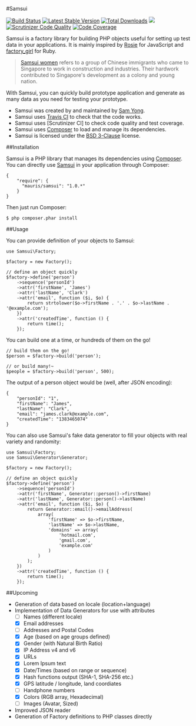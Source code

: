 #Samsui

[![Build Status](http://img.shields.io/travis/mauris/samsui.svg)](https://travis-ci.org/mauris/samsui) [![Latest Stable Version](http://img.shields.io/packagist/v/mauris/samsui.svg)](https://packagist.org/packages/mauris/samsui) [![Total Downloads](http://img.shields.io/packagist/dm/mauris/samsui.svg)](https://packagist.org/packages/mauris/samsui) [![](http://img.shields.io/badge/license-BSD%203--Clause-brightgreen.svg)](license.md) [![Scrutinizer Code Quality](https://scrutinizer-ci.com/g/mauris/samsui/badges/quality-score.png?s=6b2205353be4190d48d7ba39dbf8f072d78e76ce)](https://scrutinizer-ci.com/g/mauris/samsui/) [![Code Coverage](https://scrutinizer-ci.com/g/mauris/samsui/badges/coverage.png?s=464892ae6edf1ce667b7d11ae0fb3216bc33470d)](https://scrutinizer-ci.com/g/mauris/samsui/)

Samsui is a factory library for building PHP objects useful for setting up test data in your applications. It is mainly inspired by [Rosie](https://github.com/bkeepers/rosie) for JavaScript and [factory_girl](https://github.com/thoughtbot/factory_girl) for Ruby.

> [Samsui women](https://en.wikipedia.org/wiki/Samsui_women) refers to a group of Chinese immigrants who came to Singapore to work in construction and industries. Their hardwork contributed to Singapore's development as a colony and young nation.

With Samsui, you can quickly build prototype application and generate as many data as you need for testing your prototype.

- Samsui was created by and maintained by [Sam Yong](https://github.com/mauris).
- Samsui uses [Travis CI](https://travis-ci.org/mauris/samsui) to check that the code works.
- Samsui uses [Scrutinizer CI] to check code quality and test coverage.
- Samsui uses [Composer](https://getcomposer.org/) to load and manage its dependencies.
- Samsui is licensed under the [BSD 3-Clause](license.md) license.

##Installation

Samsui is a PHP library that manages its dependencies using [Composer](http://getcomposer.org). You can directly use [Samsui](https://packagist.org/packages/mauris/samsui/) in your application through Composer:

    {
        "require": {
          "mauris/samsui": "1.0.*"
        }
    }

Then just run Composer:

    $ php composer.phar install

##Usage

You can provide definition of your objects to Samsui:

	use Samsui\Factory;

	$factory = new Factory();

	// define an object quickly
	$factory->define('person')
		->sequence('personId')
		->attr('firstName', 'James')
        ->attr('lastName', 'Clark')
        ->attr('email', function ($i, $o) {
            return strtolower($o->firstName . '.' . $o->lastName . '@example.com');
        })
		->attr('createdTime', function () {
			return time();
		});

You can build one at a time, or hundreds of them on the go!

	// build them on the go!
	$person = $factory->build('person');

	// or build many!~
	$people = $factory->build('person', 500);

The output of a person object would be (well, after JSON encoding):

    {
        "personId": "1",
        "firstName": "James",
        "lastName": "Clark",
        "email": "james.clark@example.com",
        "createdTime": "1383465074"
    }

You can also use Samsui's fake data generator to fill your objects with real variety and randomity:

    use Samsui\Factory;
    use Samsui\Generator\Generator;

    $factory = new Factory();

    // define an object quickly
    $factory->define('person')
        ->sequence('personId')
        ->attr('firstName', Generator::person()->firstName)
        ->attr('lastName', Generator::person()->lastName)
        ->attr('email', function ($i, $o) {
            return Generator::email()->emailAddress(
                array(
                    'firstName' => $o->firstName,
                    'lastName' => $o->lastName,
                    'domains' => array(
                        'hotmail.com',
                        'gmail.com',
                        'example.com'
                    )
                )
            );
        })
        ->attr('createdTime', function () {
            return time();
        });

##Upcoming

- Generation of data based on locale (location+language)
- Implementation of Data Generators for use with attributes
  - [ ] Names (different locale)
  - [x] Email addresses
  - [ ] Addresses and Postal Codes
  - [x] Age (based on age groups defined)
  - [x] Gender (with Natural Birth Ratio)
  - [x] IP Address v4 and v6
  - [x] URLs
  - [x] Lorem Ipsum text
  - [x] Date/Times (based on range or sequence)
  - [x] Hash functions output (SHA-1, SHA-256 etc.)
  - [x] GPS latitude / longitude, land coordiates
  - [ ] Handphone numbers
  - [x] Colors (RGB array, Hexadecimal)
  - [ ] Images (Avatar, Sized)
- Improved JSON reader
- Generation of Factory definitions to PHP classes directly
